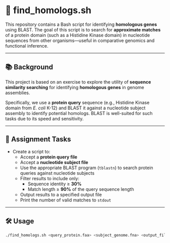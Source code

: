 # 🧬 find_homologs.sh

This repository contains a Bash script for identifying **homologous genes** using BLAST. The goal of this script is to search for **approximate matches** of a protein domain (such as a Histidine Kinase domain) in nucleotide sequences from other organisms—useful in comparative genomics and functional inference.

---

## 📚 Background

This project is based on an exercise to explore the utility of **sequence similarity searching** for identifying **homologous genes** in genome assemblies.

Specifically, we use a **protein query** sequence (e.g., Histidine Kinase domain from *E. coli* K-12) and BLAST it against a nucleotide subject assembly to identify potential homologs. BLAST is well-suited for such tasks due to its speed and sensitivity.

---

## 🧪 Assignment Tasks

   - Create a script to:
     - Accept a **protein query file**
     - Accept a **nucleotide subject file**
     - Use the appropriate BLAST program (`tblastn`) to search protein queries against nucleotide subjects
     - Filter results to include only:
       - Sequence identity ≥ **30%**
       - Match length ≥ **90%** of the query sequence length
     - Output results to a specified output file
     - Print the number of valid matches to `stdout`

---

## 🛠 Usage

```bash
./find_homologs.sh <query_protein.faa> <subject_genome.fna> <output_file.txt>
